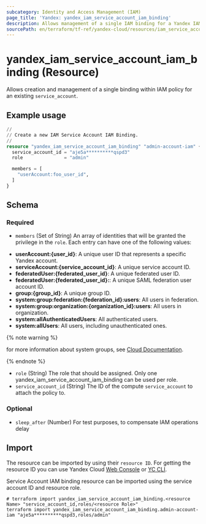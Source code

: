 ```yaml
---
subcategory: Identity and Access Management (IAM)
page_title: 'Yandex: yandex_iam_service_account_iam_binding'
description: Allows management of a single IAM binding for a Yandex IAM service account.
sourcePath: en/terraform/tf-ref/yandex-cloud/resources/iam_service_account_iam_binding.md
---
```


# yandex_iam_service_account_iam_binding (Resource)

Allows creation and management of a single binding within IAM policy for an existing `service_account`.

## Example usage

```terraform
//
// Create a new IAM Service Account IAM Binding.
//
resource "yandex_iam_service_account_iam_binding" "admin-account-iam" {
  service_account_id = "aje5a**********qspd3"
  role               = "admin"

  members = [
    "userAccount:foo_user_id",
  ]
}
```

<!-- schema generated by tfplugindocs -->
## Schema

### Required

- `members` (Set of String) An array of identities that will be granted the privilege in the `role`. Each entry can have one of the following values:
 * **userAccount:{user_id}**: A unique user ID that represents a specific Yandex account.
 * **serviceAccount:{service_account_id}**: A unique service account ID.
 * **federatedUser:{federated_user_id}**: A unique federated user ID.
 * **federatedUser:{federated_user_id}:**: A unique SAML federation user account ID.
 * **group:{group_id}**: A unique group ID.
 * **system:group:federation:{federation_id}:users**: All users in federation.
 * **system:group:organization:{organization_id}:users**: All users in organization.
 * **system:allAuthenticatedUsers**: All authenticated users.
 * **system:allUsers**: All users, including unauthenticated ones.

{% note warning %}

for more information about system groups, see [Cloud Documentation](https://yandex.cloud/docs/iam/concepts/access-control/system-group).

{% endnote %}

- `role` (String) The role that should be assigned. Only one yandex_iam_service_account_iam_binding can be used per role.
- `service_account_id` (String) The ID of the compute `service_account` to attach the policy to.

### Optional

- `sleep_after` (Number) For test purposes, to compensate IAM operations delay

## Import

The resource can be imported by using their `resource ID`. For getting the resource ID you can use Yandex Cloud [Web Console](https://console.yandex.cloud) or [YC CLI](https://yandex.cloud/docs/cli/quickstart).

Service Account IAM binding resource can be imported using the service account ID and resource role.

```shell
# terraform import yandex_iam_service_account_iam_binding.<resource Name> "service_account_id,roles/<resource Role>"
terraform import yandex_iam_service_account_iam_binding.admin-account-iam "aje5a**********qspd3,roles/admin"
```
